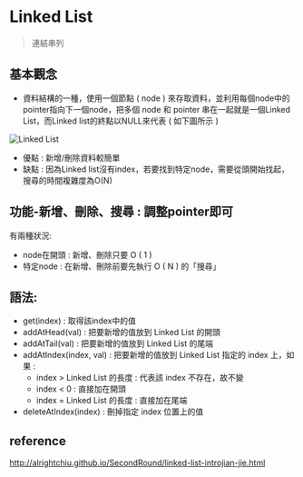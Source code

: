 # Linked List
>連結串列

## 基本觀念
* 資料結構的一種，使用一個節點 ( node ) 來存取資料，並利用每個node中的pointer指向下一個node，把多個 node 和 pointer 串在一起就是一個Linked List，而Linked list的終點以NULL來代表 ( 如下圖所示 )

![Linked List](https://github.com/zhaoqieyu/LearningNotes/blob/master/pictures/LinkedList.jpg?raw=true)

* 優點 : 新增/刪除資料較簡單
* 缺點 : 因為Linked list沒有index，若要找到特定node，需要從頭開始找起，搜尋的時間複雜度為O(N)


## 功能-新增、刪除、搜尋 : 調整pointer即可
有兩種狀況:
* node在開頭 : 新增、刪除只要 O ( 1 )
* 特定node : 在新增、刪除前要先執行 O ( N ) 的「搜尋」

## 語法:
* get(index) : 取得該index中的值
* addAtHead(val) : 把要新增的值放到 Linked List 的開頭
* addAtTail(val) : 把要新增的值放到 Linked List 的尾端
* addAtIndex(index, val) : 把要新增的值放到 Linked List 指定的 index 上，如果 :
  * index > Linked List 的長度 : 代表該 index 不存在，故不變
  * index < 0 : 直接加在開頭
  * index = Linked List 的長度 : 直接加在尾端
* deleteAtIndex(index) : 刪掉指定 index 位置上的值
## reference
http://alrightchiu.github.io/SecondRound/linked-list-introjian-jie.html

